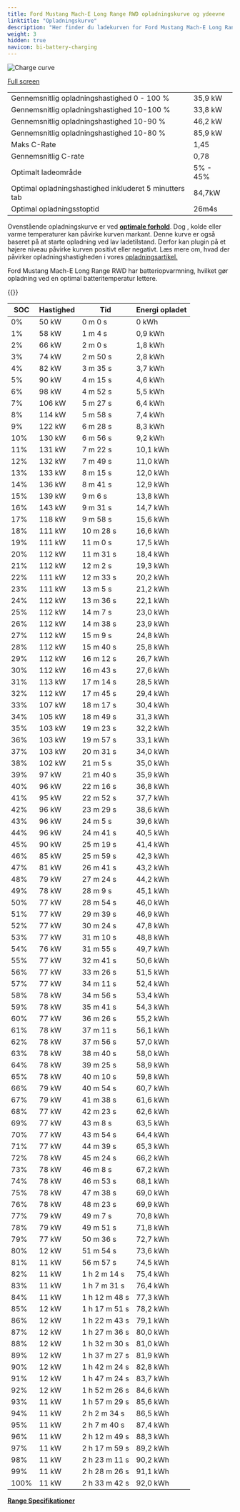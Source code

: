 ```yaml
---
title: Ford Mustang Mach-E Long Range RWD opladningskurve og ydeevne
linktitle: "Opladningskurve"
description: "Her finder du ladekurven for Ford Mustang Mach-E Long Range RWD."
weight: 3
hidden: true
navicon: bi-battery-charging
---
```

<!-- markdownlint-disable MD033 -->
<img src="/images/models/ford/mustang_mach-e/mustang_mach-e_long_range_rwd/chargingcurve.svg" alt="Charge curve" class="img-fluid">

[Full screen](/images/models/ford/mustang_mach-e/mustang_mach-e_long_range_rwd/chargingcurve.svg)


<table class="table table-striped border">
<tbody>
<tr>
<td>Gennemsnitlig opladningshastighed 0 - 100 %</td><td>35,9 kW</td>
</tr>
<tr>
<td>Gennemsnitlig opladningshastighed 10-100 %</td><td>33,8 kW</td>
</tr>
<tr>
<td>Gennemsnitlig opladningshastighed 10-90 %</td><td>46,2 kW</td>
</tr>
<tr>
<td>Gennemsnitlig opladningshastighed 10-80 %</td><td>85,9 kW</td>
</tr>
<tr>
<td>Maks C-Rate</td><td>1,45</td>
</tr>
<tr>
<td>Gennemsnitlig C-rate</td><td>0,78</td>
</tr>
<tr>
<td>Optimalt ladeområde</td><td>5% - 45%</td>
</tr>
<tr>
<td>Optimal opladningshastighed inkluderet 5 minutters tab</td><td>84,7kW</td>
</tr>
<tr>
<td>Optimal opladningsstoptid</td><td>26m4s</td>
</tr>
</tbody>
</table>


Ovenstående opladningskurve er ved **[optimale forhold](../../../../../technology/battery/charging/#temperatur)**. Dog , kolde eller varme temperaturer kan påvirke kurven markant. Denne kurve er også baseret på at starte opladning ved lav ladetilstand. Derfor kan plugin på et højere niveau påvirke kurven positivt eller negativt. Læs mere om, hvad der påvirker opladningshastigheden i vores [opladningsartikel.](../../../../../technology/battery/charging/)


Ford Mustang Mach-E Long Range RWD har batteriopvarmning, hvilket gør opladning ved en optimal batteritemperatur lettere.


{{<evkxdisplayaddarticle />}}
<table class="table table-striped border">
<thead>
<tr><th>SOC</th><th>Hastighed</th><th>Tid</th><th>Energi opladet</th></tr>
</thead>
<tbody>
<tr>
<td>0%</td><td>50 kW</td><td> 0 m 0 s </td><td>0 kWh </td>
</tr>
<tr>
<td>1%</td><td>58 kW</td><td> 1 m 4 s </td><td>0,9 kWh </td>
</tr>
<tr>
<td>2%</td><td>66 kW</td><td> 2 m 0 s </td><td>1,8 kWh </td>
</tr>
<tr>
<td>3%</td><td>74 kW</td><td> 2 m 50 s </td><td>2,8 kWh </td>
</tr>
<tr>
<td>4%</td><td>82 kW</td><td> 3 m 35 s </td><td>3,7 kWh </td>
</tr>
<tr>
<td>5%</td><td>90 kW</td><td> 4 m 15 s </td><td>4,6 kWh </td>
</tr>
<tr>
<td>6%</td><td>98 kW</td><td> 4 m 52 s </td><td>5,5 kWh </td>
</tr>
<tr>
<td>7%</td><td>106 kW</td><td> 5 m 27 s </td><td>6,4 kWh </td>
</tr>
<tr>
<td>8%</td><td>114 kW</td><td> 5 m 58 s </td><td>7,4 kWh </td>
</tr>
<tr>
<td>9%</td><td>122 kW</td><td> 6 m 28 s </td><td>8,3 kWh </td>
</tr>
<tr>
<td>10%</td><td>130 kW</td><td> 6 m 56 s </td><td>9,2 kWh </td>
</tr>
<tr>
<td>11%</td><td>131 kW</td><td> 7 m 22 s </td><td>10,1 kWh </td>
</tr>
<tr>
<td>12%</td><td>132 kW</td><td> 7 m 49 s </td><td>11,0 kWh </td>
</tr>
<tr>
<td>13%</td><td>133 kW</td><td> 8 m 15 s </td><td>12,0 kWh </td>
</tr>
<tr>
<td>14%</td><td>136 kW</td><td> 8 m 41 s </td><td>12,9 kWh </td>
</tr>
<tr>
<td>15%</td><td>139 kW</td><td> 9 m 6 s </td><td>13,8 kWh </td>
</tr>
<tr>
<td>16%</td><td>143 kW</td><td> 9 m 31 s </td><td>14,7 kWh </td>
</tr>
<tr>
<td>17%</td><td>118 kW</td><td> 9 m 58 s </td><td>15,6 kWh </td>
</tr>
<tr>
<td>18%</td><td>111 kW</td><td> 10 m 28 s </td><td>16,6 kWh </td>
</tr>
<tr>
<td>19%</td><td>111 kW</td><td> 11 m 0 s </td><td>17,5 kWh </td>
</tr>
<tr>
<td>20%</td><td>112 kW</td><td> 11 m 31 s </td><td>18,4 kWh </td>
</tr>
<tr>
<td>21%</td><td>112 kW</td><td> 12 m 2 s </td><td>19,3 kWh </td>
</tr>
<tr>
<td>22%</td><td>111 kW</td><td> 12 m 33 s </td><td>20,2 kWh </td>
</tr>
<tr>
<td>23%</td><td>111 kW</td><td> 13 m 5 s </td><td>21,2 kWh </td>
</tr>
<tr>
<td>24%</td><td>112 kW</td><td> 13 m 36 s </td><td>22,1 kWh </td>
</tr>
<tr>
<td>25%</td><td>112 kW</td><td> 14 m 7 s </td><td>23,0 kWh </td>
</tr>
<tr>
<td>26%</td><td>112 kW</td><td> 14 m 38 s </td><td>23,9 kWh </td>
</tr>
<tr>
<td>27%</td><td>112 kW</td><td> 15 m 9 s </td><td>24,8 kWh </td>
</tr>
<tr>
<td>28%</td><td>112 kW</td><td> 15 m 40 s </td><td>25,8 kWh </td>
</tr>
<tr>
<td>29%</td><td>112 kW</td><td> 16 m 12 s </td><td>26,7 kWh </td>
</tr>
<tr>
<td>30%</td><td>112 kW</td><td> 16 m 43 s </td><td>27,6 kWh </td>
</tr>
<tr>
<td>31%</td><td>113 kW</td><td> 17 m 14 s </td><td>28,5 kWh </td>
</tr>
<tr>
<td>32%</td><td>112 kW</td><td> 17 m 45 s </td><td>29,4 kWh </td>
</tr>
<tr>
<td>33%</td><td>107 kW</td><td> 18 m 17 s </td><td>30,4 kWh </td>
</tr>
<tr>
<td>34%</td><td>105 kW</td><td> 18 m 49 s </td><td>31,3 kWh </td>
</tr>
<tr>
<td>35%</td><td>103 kW</td><td> 19 m 23 s </td><td>32,2 kWh </td>
</tr>
<tr>
<td>36%</td><td>103 kW</td><td> 19 m 57 s </td><td>33,1 kWh </td>
</tr>
<tr>
<td>37%</td><td>103 kW</td><td> 20 m 31 s </td><td>34,0 kWh </td>
</tr>
<tr>
<td>38%</td><td>102 kW</td><td> 21 m 5 s </td><td>35,0 kWh </td>
</tr>
<tr>
<td>39%</td><td>97 kW</td><td> 21 m 40 s </td><td>35,9 kWh </td>
</tr>
<tr>
<td>40%</td><td>96 kW</td><td> 22 m 16 s </td><td>36,8 kWh </td>
</tr>
<tr>
<td>41%</td><td>95 kW</td><td> 22 m 52 s </td><td>37,7 kWh </td>
</tr>
<tr>
<td>42%</td><td>96 kW</td><td> 23 m 29 s </td><td>38,6 kWh </td>
</tr>
<tr>
<td>43%</td><td>96 kW</td><td> 24 m 5 s </td><td>39,6 kWh </td>
</tr>
<tr>
<td>44%</td><td>96 kW</td><td> 24 m 41 s </td><td>40,5 kWh </td>
</tr>
<tr>
<td>45%</td><td>90 kW</td><td> 25 m 19 s </td><td>41,4 kWh </td>
</tr>
<tr>
<td>46%</td><td>85 kW</td><td> 25 m 59 s </td><td>42,3 kWh </td>
</tr>
<tr>
<td>47%</td><td>81 kW</td><td> 26 m 41 s </td><td>43,2 kWh </td>
</tr>
<tr>
<td>48%</td><td>79 kW</td><td> 27 m 24 s </td><td>44,2 kWh </td>
</tr>
<tr>
<td>49%</td><td>78 kW</td><td> 28 m 9 s </td><td>45,1 kWh </td>
</tr>
<tr>
<td>50%</td><td>77 kW</td><td> 28 m 54 s </td><td>46,0 kWh </td>
</tr>
<tr>
<td>51%</td><td>77 kW</td><td> 29 m 39 s </td><td>46,9 kWh </td>
</tr>
<tr>
<td>52%</td><td>77 kW</td><td> 30 m 24 s </td><td>47,8 kWh </td>
</tr>
<tr>
<td>53%</td><td>77 kW</td><td> 31 m 10 s </td><td>48,8 kWh </td>
</tr>
<tr>
<td>54%</td><td>76 kW</td><td> 31 m 55 s </td><td>49,7 kWh </td>
</tr>
<tr>
<td>55%</td><td>77 kW</td><td> 32 m 41 s </td><td>50,6 kWh </td>
</tr>
<tr>
<td>56%</td><td>77 kW</td><td> 33 m 26 s </td><td>51,5 kWh </td>
</tr>
<tr>
<td>57%</td><td>77 kW</td><td> 34 m 11 s </td><td>52,4 kWh </td>
</tr>
<tr>
<td>58%</td><td>78 kW</td><td> 34 m 56 s </td><td>53,4 kWh </td>
</tr>
<tr>
<td>59%</td><td>78 kW</td><td> 35 m 41 s </td><td>54,3 kWh </td>
</tr>
<tr>
<td>60%</td><td>77 kW</td><td> 36 m 26 s </td><td>55,2 kWh </td>
</tr>
<tr>
<td>61%</td><td>78 kW</td><td> 37 m 11 s </td><td>56,1 kWh </td>
</tr>
<tr>
<td>62%</td><td>78 kW</td><td> 37 m 56 s </td><td>57,0 kWh </td>
</tr>
<tr>
<td>63%</td><td>78 kW</td><td> 38 m 40 s </td><td>58,0 kWh </td>
</tr>
<tr>
<td>64%</td><td>78 kW</td><td> 39 m 25 s </td><td>58,9 kWh </td>
</tr>
<tr>
<td>65%</td><td>78 kW</td><td> 40 m 10 s </td><td>59,8 kWh </td>
</tr>
<tr>
<td>66%</td><td>79 kW</td><td> 40 m 54 s </td><td>60,7 kWh </td>
</tr>
<tr>
<td>67%</td><td>79 kW</td><td> 41 m 38 s </td><td>61,6 kWh </td>
</tr>
<tr>
<td>68%</td><td>77 kW</td><td> 42 m 23 s </td><td>62,6 kWh </td>
</tr>
<tr>
<td>69%</td><td>77 kW</td><td> 43 m 8 s </td><td>63,5 kWh </td>
</tr>
<tr>
<td>70%</td><td>77 kW</td><td> 43 m 54 s </td><td>64,4 kWh </td>
</tr>
<tr>
<td>71%</td><td>77 kW</td><td> 44 m 39 s </td><td>65,3 kWh </td>
</tr>
<tr>
<td>72%</td><td>78 kW</td><td> 45 m 24 s </td><td>66,2 kWh </td>
</tr>
<tr>
<td>73%</td><td>78 kW</td><td> 46 m 8 s </td><td>67,2 kWh </td>
</tr>
<tr>
<td>74%</td><td>78 kW</td><td> 46 m 53 s </td><td>68,1 kWh </td>
</tr>
<tr>
<td>75%</td><td>78 kW</td><td> 47 m 38 s </td><td>69,0 kWh </td>
</tr>
<tr>
<td>76%</td><td>78 kW</td><td> 48 m 23 s </td><td>69,9 kWh </td>
</tr>
<tr>
<td>77%</td><td>79 kW</td><td> 49 m 7 s </td><td>70,8 kWh </td>
</tr>
<tr>
<td>78%</td><td>79 kW</td><td> 49 m 51 s </td><td>71,8 kWh </td>
</tr>
<tr>
<td>79%</td><td>77 kW</td><td> 50 m 36 s </td><td>72,7 kWh </td>
</tr>
<tr>
<td>80%</td><td>12 kW</td><td> 51 m 54 s </td><td>73,6 kWh </td>
</tr>
<tr>
<td>81%</td><td>11 kW</td><td> 56 m 57 s </td><td>74,5 kWh </td>
</tr>
<tr>
<td>82%</td><td>11 kW</td><td>1 h 2 m 14 s </td><td>75,4 kWh </td>
</tr>
<tr>
<td>83%</td><td>11 kW</td><td>1 h 7 m 31 s </td><td>76,4 kWh </td>
</tr>
<tr>
<td>84%</td><td>11 kW</td><td>1 h 12 m 48 s </td><td>77,3 kWh </td>
</tr>
<tr>
<td>85%</td><td>12 kW</td><td>1 h 17 m 51 s </td><td>78,2 kWh </td>
</tr>
<tr>
<td>86%</td><td>12 kW</td><td>1 h 22 m 43 s </td><td>79,1 kWh </td>
</tr>
<tr>
<td>87%</td><td>12 kW</td><td>1 h 27 m 36 s </td><td>80,0 kWh </td>
</tr>
<tr>
<td>88%</td><td>12 kW</td><td>1 h 32 m 30 s </td><td>81,0 kWh </td>
</tr>
<tr>
<td>89%</td><td>12 kW</td><td>1 h 37 m 27 s </td><td>81,9 kWh </td>
</tr>
<tr>
<td>90%</td><td>12 kW</td><td>1 h 42 m 24 s </td><td>82,8 kWh </td>
</tr>
<tr>
<td>91%</td><td>12 kW</td><td>1 h 47 m 24 s </td><td>83,7 kWh </td>
</tr>
<tr>
<td>92%</td><td>12 kW</td><td>1 h 52 m 26 s </td><td>84,6 kWh </td>
</tr>
<tr>
<td>93%</td><td>11 kW</td><td>1 h 57 m 29 s </td><td>85,6 kWh </td>
</tr>
<tr>
<td>94%</td><td>11 kW</td><td>2 h 2 m 34 s </td><td>86,5 kWh </td>
</tr>
<tr>
<td>95%</td><td>11 kW</td><td>2 h 7 m 40 s </td><td>87,4 kWh </td>
</tr>
<tr>
<td>96%</td><td>11 kW</td><td>2 h 12 m 49 s </td><td>88,3 kWh </td>
</tr>
<tr>
<td>97%</td><td>11 kW</td><td>2 h 17 m 59 s </td><td>89,2 kWh </td>
</tr>
<tr>
<td>98%</td><td>11 kW</td><td>2 h 23 m 11 s </td><td>90,2 kWh </td>
</tr>
<tr>
<td>99%</td><td>11 kW</td><td>2 h 28 m 26 s </td><td>91,1 kWh </td>
</tr>
<tr>
<td>100%</td><td>11 kW</td><td>2 h 33 m 42 s </td><td>92,0 kWh </td>
</tr>
</tbody>
</table>

<div class="mt-3 mb-3">
<a href="../rangeandconsumption/" class="text-decoration-none text-black">
<strong><i class="bi-arrow-left"></i> Range </strong>
</a>
<a href="../specifications/" class="text-decoration-none text-black float-end">
<strong>Specifikationer <i class="bi-arrow-right"></i></strong>
</a>
</div>
